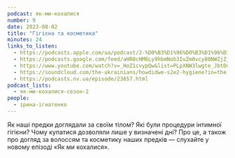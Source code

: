 ```yaml
---
podcast: як-ми-кохалися
number: 9
date: 2023-08-02
title: "Гігієна та косметика"
minutes: 24
links_to_listen:
  - https://podcasts.apple.com/ua/podcast/2-%D0%B3%D1%96%D0%B3%D1%96%D1%94%D0%BD%D0%B0-%D1%82%D0%B0-%D0%BA%D0%BE%D1%81%D0%BC%D0%B5%D1%82%D0%B8%D0%BA%D0%B0/id1546883817?i=1000623157375
  - https://podcasts.google.com/feed/aHR0cHM6Ly9hbmNob3IuZm0vcy80NWZjZjA1NC9wb2RjYXN0L3Jzcw/episode/Mzg1NmNhMDQtZjkyOS00OTBkLTk3ZGEtNjU5NzlmMzYzNDU2?sa=X&ved=0CAUQkfYCahcKEwiQ-uf867SBAxUAAAAAHQAAAAAQAQ
  - https://www.youtube.com/watch?v=_HoZ1cvypQw&list=PLpXNW3lwgte_JbtDdMF2P7julNO2Mb0xE&index=10&pp=iAQB
  - https://soundcloud.com/the-ukrainians/howdidwe-s2e2-hygiene?in=the-ukrainians/sets/fmxsaebtmguy
  - https://podcasts.nv.ua/episode/23657.html
podcast_lists:
  - як-ми-кохалися-сезон-2
people:
  - ірина-ігнатенко
---
```


Як наші предки доглядали за своїм тілом? Які були процедури інтимної гігієни?
Чому купатися дозволяли лише у визначені дні? Про це, а також про догляд за
волоссям та косметику наших предків — слухайте у новому епізоді «Як ми
кохалися».
